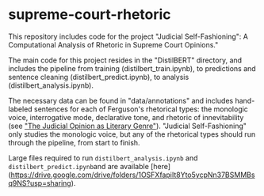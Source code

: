 # supreme-court-rhetoric
This repository includes code for the project "Judicial Self-Fashioning": A Computational Analysis of Rhetoric in Supreme Court Opinions." 

The main code for this project resides in the "DistilBERT" directory, and includes the pipeline from training (distilbert_train.ipynb), to predictions and sentence cleaning (distilbert_predict.ipynb), to analysis (distilbert_analysis.ipynb). 

The necessary data can be found in "data/annotations" and includes hand-labeled sentences for each of Ferguson's rhetorical types: the monologic voice, interrogative mode, declarative tone, and rhetoric of innevitability (see ["The Judicial Opinion as Literary Genre"](https://digitalcommons.law.yale.edu/yjlh/vol2/iss1/15/)). "Judicial Self-Fashioning" only studies the monologic voice, but any of the rhetorical types should run through the pipeline, from start to finish. 

Large files required to run `distilbert_analysis.ipynb` and `distilbert_predict.ipynb`and are available [here] (https://drive.google.com/drive/folders/1OSFXfapiIt8Yto5ycpNn37BSMMBsq9NS?usp=sharing).
